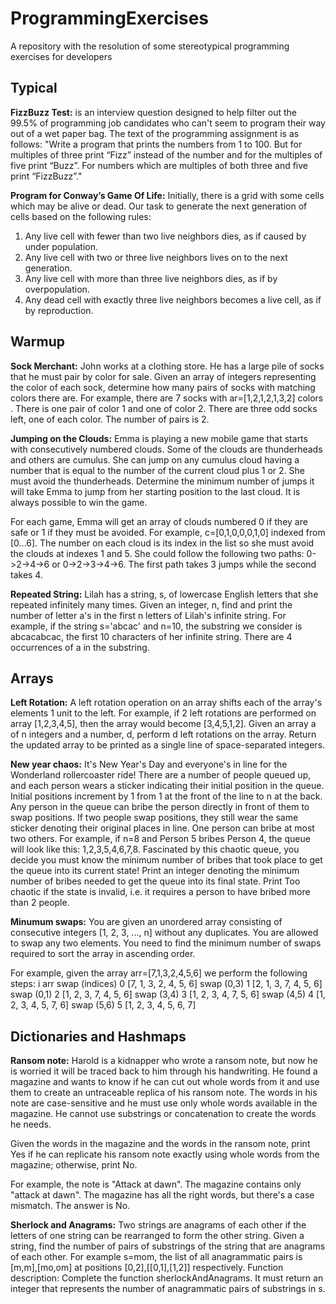 # ProgrammingExercises
A repository with the resolution of some stereotypical programming exercises for developers

## Typical
**FizzBuzz Test:** is an interview question designed to help filter out the 99.5% of programming job candidates who can't seem to program their way out of a wet paper bag. The text of the programming assignment is as follows:
"Write a program that prints the numbers from 1 to 100. But for multiples of three print “Fizz” instead of the number and for the multiples of five print “Buzz”. For numbers which are multiples of both three and five print “FizzBuzz”."

**Program for Conway’s Game Of Life:** Initially, there is a grid with some cells which may be alive or dead. Our task to generate the next generation of cells based on the following rules:
1. Any live cell with fewer than two live neighbors dies, as if caused by under population.
2. Any live cell with two or three live neighbors lives on to the next generation.
3. Any live cell with more than three live neighbors dies, as if by overpopulation.
4. Any dead cell with exactly three live neighbors becomes a live cell, as if by reproduction.

## Warmup
**Sock Merchant:** John works at a clothing store. He has a large pile of socks that he must pair by color for sale. Given an array of integers representing the color of each sock, determine how many pairs of socks with matching colors there are. For example, there are 7 socks with ar=[1,2,1,2,1,3,2] colors . There is one pair of color 1 and one of color 2. There are three odd socks left, one of each color. The number of pairs is 2.

**Jumping on the Clouds:** Emma is playing a new mobile game that starts with consecutively numbered clouds. Some of the clouds are thunderheads and others are cumulus. She can jump on any cumulus cloud having a number that is equal to the number of the current cloud plus 1 or 2. She must avoid the thunderheads. Determine the minimum number of jumps it will take Emma to jump from her starting position to the last cloud. It is always possible to win the game.

For each game, Emma will get an array of clouds numbered 0 if they are safe or 1 if they must be avoided. For example,  c=[0,1,0,0,0,1,0] indexed from [0...6]. The number on each cloud is its index in the list so she must avoid the clouds at indexes 1 and 5. She could follow the following two paths: 0->2->4->6 or 0->2->3->4->6. The first path takes 3 jumps while the second takes 4.

**Repeated String:** Lilah has a string, s, of lowercase English letters that she repeated infinitely many times. Given an integer, n, find and print the number of letter a's in the first n letters of Lilah's infinite string.
For example, if the string s='abcac' and n=10, the substring we consider is abcacabcac, the first 10 characters of her infinite string. There are 4 occurrences of a in the substring.

## Arrays
**Left Rotation:** A left rotation operation on an array shifts each of the array's elements 1 unit to the left. For example, if 2 left rotations are performed on array [1,2,3,4,5], then the array would become [3,4,5,1,2].
Given an array a of n integers and a number, d, perform d left rotations on the array. Return the updated array to be printed as a single line of space-separated integers.

**New year chaos:** It's New Year's Day and everyone's in line for the Wonderland rollercoaster ride! There are a number of people queued up, and each person wears a sticker indicating their initial position in the queue. Initial positions increment by 1 from 1 at the front of the line to n at the back.
Any person in the queue can bribe the person directly in front of them to swap positions. If two people swap positions, they still wear the same sticker denoting their original places in line. One person can bribe at most two others. For example, if n=8 and Person 5 bribes Person 4, the queue will look like this: 1,2,3,5,4,6,7,8.
Fascinated by this chaotic queue, you decide you must know the minimum number of bribes that took place to get the queue into its current state!
Print an integer denoting the minimum number of bribes needed to get the queue into its final state. Print Too chaotic if the state is invalid, i.e. it requires a person to have bribed more than 2 people.

**Minumum swaps:** You are given an unordered array consisting of consecutive integers  [1, 2, 3, ..., n] without any duplicates. You are allowed to swap any two elements. You need to find the minimum number of swaps required to sort the array in ascending order.

For example, given the array arr=[7,1,3,2,4,5,6] we perform the following steps:
i   arr                     swap (indices)
0   [7, 1, 3, 2, 4, 5, 6]   swap (0,3)
1   [2, 1, 3, 7, 4, 5, 6]   swap (0,1)
2   [1, 2, 3, 7, 4, 5, 6]   swap (3,4)
3   [1, 2, 3, 4, 7, 5, 6]   swap (4,5)
4   [1, 2, 3, 4, 5, 7, 6]   swap (5,6)
5   [1, 2, 3, 4, 5, 6, 7]

## Dictionaries and Hashmaps
**Ransom note:** Harold is a kidnapper who wrote a ransom note, but now he is worried it will be traced back to him through his handwriting. He found a magazine and wants to know if he can cut out whole words from it and use them to create an untraceable replica of his ransom note. The words in his note are case-sensitive and he must use only whole words available in the magazine. He cannot use substrings or concatenation to create the words he needs.

Given the words in the magazine and the words in the ransom note, print Yes if he can replicate his ransom note exactly using whole words from the magazine; otherwise, print No.

For example, the note is "Attack at dawn". The magazine contains only "attack at dawn". The magazine has all the right words, but there's a case mismatch. The answer is No.

**Sherlock and Anagrams:** Two strings are anagrams of each other if the letters of one string can be rearranged to form the other string. Given a string, find the number of pairs of substrings of the string that are anagrams of each other.
For example s=mom, the list of all anagrammatic pairs is [m,m],[mo,om] at positions [0,2],[[0,1],[1,2]] respectively. Function description: Complete the function sherlockAndAnagrams. It must return an integer that represents the number of anagrammatic pairs of substrings in s.
